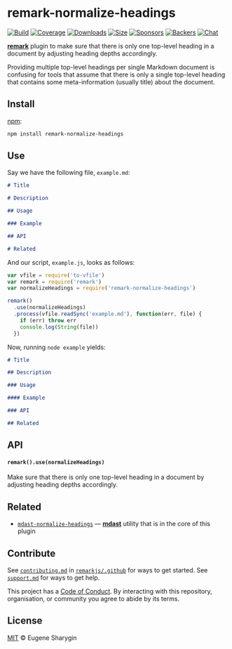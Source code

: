 # remark-normalize-headings

[![Build][build-badge]][build]
[![Coverage][coverage-badge]][coverage]
[![Downloads][downloads-badge]][downloads]
[![Size][size-badge]][size]
[![Sponsors][sponsors-badge]][collective]
[![Backers][backers-badge]][collective]
[![Chat][chat-badge]][chat]

[**remark**][remark] plugin to make sure that there is only one top-level
heading in a document by adjusting heading depths accordingly.

Providing multiple top-level headings per single Markdown document is confusing
for tools that assume that there is only a single top-level heading that
contains some meta-information (usually title) about the document.

## Install

[npm][]:

```sh
npm install remark-normalize-headings
```

## Use

Say we have the following file, `example.md`:

```markdown
# Title

# Description

## Usage

### Example

## API

# Related
```

And our script, `example.js`, looks as follows:

```js
var vfile = require('to-vfile')
var remark = require('remark')
var normalizeHeadings = require('remark-normalize-headings')

remark()
  .use(normalizeHeadings)
  .process(vfile.readSync('example.md'), function(err, file) {
    if (err) throw err
    console.log(String(file))
  })
```

Now, running `node example` yields:

```markdown
# Title

## Description

### Usage

#### Example

### API

## Related
```

## API

#### `remark().use(normalizeHeadings)`

Make sure that there is only one top-level heading in a document by adjusting
heading depths accordingly.

## Related

*   [`mdast-normalize-headings`][mdast-normalize-headings]
    — [**mdast**][mdast] utility that is in the core of this plugin

## Contribute

See [`contributing.md`][contributing] in [`remarkjs/.github`][health] for ways
to get started.
See [`support.md`][support] for ways to get help.

This project has a [Code of Conduct][coc].
By interacting with this repository, organisation, or community you agree to
abide by its terms.

## License

[MIT][license] © Eugene Sharygin

[build-badge]: https://img.shields.io/travis/remarkjs/remark-normalize-headings/master.svg

[build]: https://travis-ci.org/remarkjs/remark-normalize-headings

[coverage-badge]: https://img.shields.io/codecov/c/github/remarkjs/remark-normalize-headings.svg

[coverage]: https://codecov.io/github/remarkjs/remark-normalize-headings

[downloads-badge]: https://img.shields.io/npm/dm/remark-normalize-headings.svg

[downloads]: https://www.npmjs.com/package/remark-normalize-headings

[size-badge]: https://img.shields.io/bundlephobia/minzip/remark-normalize-headings.svg

[size]: https://bundlephobia.com/result?p=remark-normalize-headings

[sponsors-badge]: https://opencollective.com/unified/sponsors/badge.svg

[backers-badge]: https://opencollective.com/unified/backers/badge.svg

[collective]: https://opencollective.com/unified

[chat-badge]: https://img.shields.io/badge/join%20the%20community-on%20spectrum-7b16ff.svg

[chat]: https://spectrum.chat/unified/remark

[npm]: https://docs.npmjs.com/cli/install

[health]: https://github.com/remarkjs/.github

[contributing]: https://github.com/remarkjs/.github/blob/master/contributing.md

[support]: https://github.com/remarkjs/.github/blob/master/support.md

[coc]: https://github.com/remarkjs/.github/blob/master/code-of-conduct.md

[license]: license

[remark]: https://github.com/remarkjs/remark

[mdast]: https://github.com/syntax-tree/mdast

[mdast-normalize-headings]: https://github.com/syntax-tree/mdast-normalize-headings

